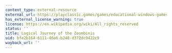 ```yaml
---
content_type: external-resource
external_url: https://playclassic.games/games/educational-windows-games-online/logical-journey-of-the-zoombinis/play/
has_external_license_warning: true
license: https://en.wikipedia.org/wiki/All_rights_reserved
status: ''
title: Logical Journey of the Zoombinis
uid: bfe2b164-6111-46a6-b248-d372dc9422c9
wayback_url: ''
---
```

